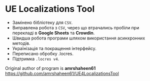 # UE Localizations Tool

- Замінено бібліотеку для `CSV`.
- Виправлена робота з `CSV`, через що втрачались пробіли при перекладі в **Google Sheets** та **Crowdin**.
- Швидша робота програми шляхом використання асинхронних методів.
- Українізація та покращення інтерфейсу.
- Переписано обробку .locres.
- Підтримка `.locres v4`.

Original author of program is **amrshaheen61**
https://github.com/amrshaheen61/UE4LocalizationsTool
